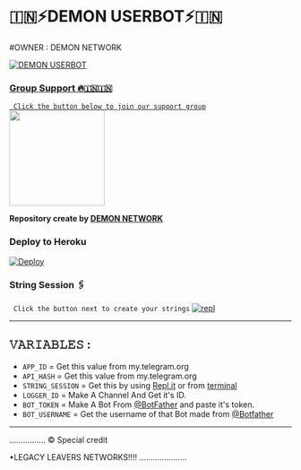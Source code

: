 # 🇮🇳⚡DEMON USERBOT⚡🇮🇳


 

#OWNER : DEMON NETWORK 

<p align="center">
  <a href="https://github.com/SRIDHAR2021SIDDHARTH/DEMON-USERBOT/fork">
    


![DEMON USERBOT](https://telegra.ph/file/43f42fb490f9193be2a34.jpg)

### Group Support 🔥🇮🇳🇮🇳
`
Click the button below to join our support group`
   <a href="https://t.me/DEMON_UB_SUPPORT"><img src="https://img.shields.io/badge/Grup%20Support%3F-DEMON-red?&style=flat-square?&logo=telegram" width=170px></a></p>

__Repository create by [DEMON NETWORK](Smitmore2)__




### Deploy to Heroku

[![Deploy](https://telegra.ph/file/77e6b2a553ef3485a40d8.jpg)](https://heroku.com/deploy?template=https://github.com/Smitmore2003/DEMON-USERBOT)

### String Session 🖇
`
Click the button next to create your strings`
[![repl](https://telegra.ph/file/66c4095df6e49f2c2e915.jpg)](https://replit.com/@Smitmore2003/DEMON-USERBOT-2#main.py)
    
------------------------------------------------
## 𝚅𝙰𝚁𝙸𝙰𝙱𝙻𝙴𝚂 :

- `APP_ID`  =  Get this value from my.telegram.org
- `API_HASH`  =  Get this value from my.telegram.org
- `STRING_SESSION`  =  Get this by using [Repl.it](#Repl) or from [terminal](#Terminal)
- `LOGGER_ID`  =  Make A Channel And Get it's ID.
- `BOT_TOKEN`  =  Make A Bot From [@BotFather](https://t.me/botfather) and paste it's token.
- `BOT_USERNAME`  =  Get the username of that Bot made from [@Botfather](https://t.me/botfather)
------------

................
© Special credit



•LEGACY LEAVERS NETWORKS!!!!
.....................
